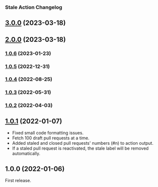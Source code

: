 ### Stale Action Changelog

## [3.0.0](https://github.com/multitheftauto/stale-action/compare/v2.0.0...v3.0.0) (2023-03-18)

## [2.0.0](https://github.com/multitheftauto/stale-action/compare/v1.0.6...v2.0.0) (2023-03-18)

### [1.0.6](https://github.com/multitheftauto/stale-action/compare/v1.0.4...v1.0.6) (2023-01-23)

### [1.0.5](https://github.com/multitheftauto/stale-action/compare/v1.0.4...v1.0.5) (2022-12-31)

### [1.0.4](https://github.com/multitheftauto/stale-action/compare/v1.0.3...v1.0.4) (2022-08-25)

### [1.0.3](https://github.com/multitheftauto/stale-action/compare/v1.0.2...v1.0.3) (2022-05-31)

### [1.0.2](https://github.com/multitheftauto/stale-action/compare/v1.0.1...v1.0.2) (2022-04-03)

## [1.0.1](https://github.com/multitheftauto/stale-action/compare/v1.0.0...v1.0.1) (2022-01-07)

- Fixed small code formatting issues.
- Fetch 100 draft pull requests at a time.
- Added staled and closed pull requests' numbers (#n) to action output.
- If a staled pull request is reactivated, the stale label will be removed automatically.

## 1.0.0 (2022-01-06)

First release.
